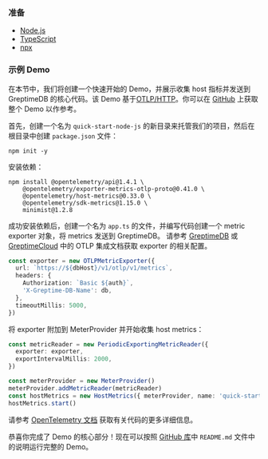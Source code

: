 ### 准备

- [Node.js](https://nodejs.org/en/download)
- [TypeScript](https://www.typescriptlang.org/download)
- [npx](https://www.npmjs.com/package/npx)

### 示例 Demo

在本节中，我们将创建一个快速开始的 Demo，并展示收集 host 指标并发送到 GreptimeDB 的核心代码。该 Demo 基于[OTLP/HTTP](https://opentelemetry.io/)。你可以在 [GitHub](https://github.com/GreptimeCloudStarters/quick-start-node-js) 上获取整个 Demo 以作参考。

首先，创建一个名为 `quick-start-node-js` 的新目录来托管我们的项目，然后在根目录中创建 `package.json` 文件：

```shell
npm init -y
```

安装依赖：

```shell
npm install @opentelemetry/api@1.4.1 \
    @opentelemetry/exporter-metrics-otlp-proto@0.41.0 \
    @opentelemetry/host-metrics@0.33.0 \
    @opentelemetry/sdk-metrics@1.15.0 \
    minimist@1.2.8
```

成功安装依赖后，创建一个名为 `app.ts` 的文件，并编写代码创建一个 metric exporter 对象，将 metrics 发送到 GreptimeDB。
请参考 [GreptimeDB](/zh/v0.4/user-guide/clients/otlp.md) 或 [GreptimeCloud](/zh/v0.4/greptimecloud/integrations/otlp.md) 中的 OTLP 集成文档获取 exporter 的相关配置。

```ts
const exporter = new OTLPMetricExporter({
  url: `https://${dbHost}/v1/otlp/v1/metrics`,
  headers: {
    Authorization: `Basic ${auth}`,
    'X-Greptime-DB-Name': db,
  },
  timeoutMillis: 5000,
})
```

将 exporter 附加到 MeterProvider 并开始收集 host metrics：

```ts
const metricReader = new PeriodicExportingMetricReader({
  exporter: exporter,
  exportIntervalMillis: 2000,
})

const meterProvider = new MeterProvider()
meterProvider.addMetricReader(metricReader)
const hostMetrics = new HostMetrics({ meterProvider, name: 'quick-start-demo-node' })
hostMetrics.start()
```

请参考 [OpenTelemetry 文档](https://opentelemetry.io/docs/instrumentation/js/getting-started/nodejs/) 获取有关代码的更多详细信息。

恭喜你完成了 Demo 的核心部分！现在可以按照 [GitHub 库](https://github.com/GreptimeCloudStarters/quick-start-node-js)中 `README.md` 文件中的说明运行完整的 Demo。
